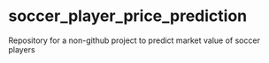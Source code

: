 # soccer_player_price_prediction
Repository for a non-github project to predict market value of soccer players
